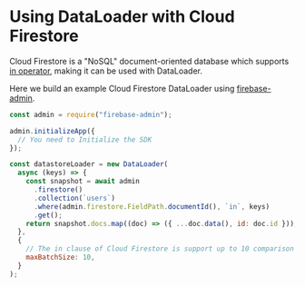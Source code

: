 # Using DataLoader with Cloud Firestore

Cloud Firestore is a "NoSQL" document-oriented database which supports [in operator](https://firebase.google.com/docs/firestore/query-data/queries#in_not-in_and_array-contains-any),
making it can be used with DataLoader.

Here we build an example Cloud Firestore DataLoader using [firebase-admin](https://firebase.google.com/docs/admin/setup?hl=en).

```js
const admin = require("firebase-admin");

admin.initializeApp({
  // You need to Initialize the SDK
});

const datastoreLoader = new DataLoader(
  async (keys) => {
    const snapshot = await admin
      .firestore()
      .collection(`users`)
      .where(admin.firestore.FieldPath.documentId(), `in`, keys)
      .get();
    return snapshot.docs.map((doc) => ({ ...doc.data(), id: doc.id }));
  },
  {
    // The in clause of Cloud Firestore is support up to 10 comparison values
    maxBatchSize: 10,
  }
);
```
